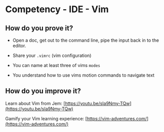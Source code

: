 # Competency - IDE - Vim

## How do you prove it?

* Open a doc, get out to the command line, pipe the input back in to the editor.

* Share your `.vimrc` (vim configuration)

* You can name at least three of vims `modes`

* You understand how to use vims motion commands to navigate text

## How do you improve it?

Learn about Vim from Jem: [https://youtu.be/sIa9Nmy-TQw](https://youtu.be/sIa9Nmy-TQw)

Gamify your Vim learning experience: [https://vim-adventures.com/](https://vim-adventures.com/)

